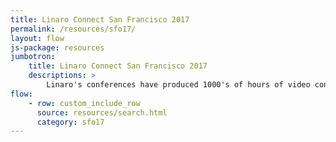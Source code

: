 ```yaml
---
title: Linaro Connect San Francisco 2017
permalink: /resources/sfo17/
layout: flow
js-package: resources
jumbotron:
    title: Linaro Connect San Francisco 2017
    descriptions: >
        Linaro's conferences have produced 1000's of hours of video content. You can find it all here!
flow:
    - row: custom_include_row
      source: resources/search.html
      category: sfo17
---
```

